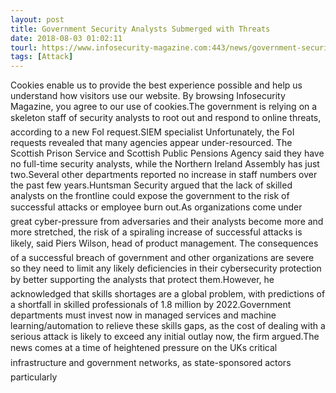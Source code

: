 ```yaml
---
layout: post
title: Government Security Analysts Submerged with Threats
date: 2018-08-03 01:02:11
tourl: https://www.infosecurity-magazine.com:443/news/government-security-analysts/
tags: [Attack]
---
```

Cookies enable us to provide the best experience possible and help us understand how visitors use our website. By browsing Infosecurity Magazine, you agree to our use of cookies.The government is relying on a skeleton staff of security analysts to root out and respond to online threats, according to a new FoI request.SIEM specialist Unfortunately, the FoI requests revealed that many agencies appear under-resourced. The Scottish Prison Service and Scottish Public Pensions Agency said they have no full-time security analysts, while the Northern Ireland Assembly has just two.Several other departments reported no increase in staff numbers over the past few years.Huntsman Security argued that the lack of skilled analysts on the frontline could expose the government to the risk of successful attacks or employee burn out.As organizations come under great cyber-pressure from adversaries and their analysts become more and more stretched, the risk of a spiraling increase of successful attacks is likely, said Piers Wilson, head of product management. The consequences of a successful breach of government and other organizations are severe so they need to limit any likely deficiencies in their cybersecurity protection by better supporting the analysts that protect them.However, he acknowledged that skills shortages are a global problem, with predictions of a shortfall in skilled professionals of 1.8 million by 2022.Government departments must invest now in managed services and machine learning/automation to relieve these skills gaps, as the cost of dealing with a serious attack is likely to exceed any initial outlay now, the firm argued.The news comes at a time of heightened pressure on the UKs critical infrastructure and government networks, as state-sponsored actors  particularly 